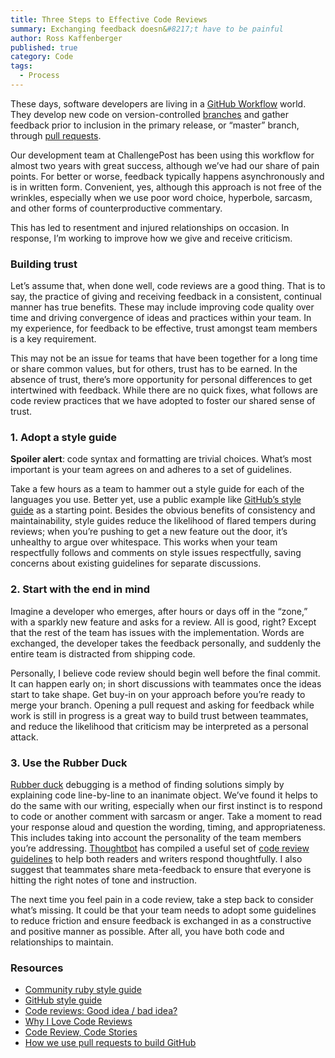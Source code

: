 ```yaml
---
title: Three Steps to Effective Code Reviews
summary: Exchanging feedback doesn&#8217;t have to be painful
author: Ross Kaffenberger
published: true
category: Code
tags:
  - Process
---
```


These days, software developers are living in a [GitHub Workflow][gh-workflow]</a> world. They develop new code on version-controlled [branches][branches] and gather feedback prior to inclusion in the primary release, or “master” branch, through [pull requests][pull-requests].

[gh-workflow]: http://scottchacon.com/2011/08/31/github-flow.html
[branches]: http://git-scm.com/book/en/Git-Branching-Basic-Branching-and-Merging
[pull-requests]: https://help.github.com/articles/using-pull-requests

Our development team at ChallengePost has been using this workflow for almost two years with great success, although we&#8217;ve had our share of pain points. For better or worse, feedback typically happens asynchronously and is in written form. Convenient, yes, although this approach is not free of the wrinkles, especially when we use poor word choice, hyperbole, sarcasm, and other forms of counterproductive commentary.

This has led to resentment and injured relationships on occasion. In response, I’m working to improve how we give and receive criticism.

### Building trust

Let&#8217;s assume that, when done well, code reviews are a good thing. That is to say, the practice of giving and receiving feedback in a consistent, continual manner has true benefits. These may include improving code quality over time and driving convergence of ideas and practices within your team. In my experience, for feedback to be effective, trust amongst team members is a key requirement.

This may not be an issue for teams that have been together for a long time or share common values, but for others, trust has to be earned. In the absence of trust, there&#8217;s more opportunity for personal differences to get intertwined with feedback. While there are no quick fixes, what follows are code review practices that we have adopted to foster our shared sense of trust.

### 1. Adopt a style guide

**Spoiler alert**: code syntax and formatting are trivial choices. What&#8217;s most important is your team agrees on and adheres to a set of guidelines.

Take a few hours as a team to hammer out a style guide for each of the languages you use. Better yet, use a public example like [GitHub&#8217;s style guide][style-guide] as a starting point. Besides the obvious benefits of consistency and maintainability, style guides reduce the likelihood of flared tempers during reviews; when you’re pushing to get a new feature out the door, it&#8217;s unhealthy to argue over whitespace. This works when your team respectfully follows and comments on style issues respectfully, saving concerns about existing guidelines for separate discussions.

[style-guide]: https://github.com/styleguide

### 2. Start with the end in mind

Imagine a developer who emerges, after hours or days off in the “zone,” with a sparkly new feature and asks for a review. All is good, right? Except that the rest of the team has issues with the implementation. Words are exchanged, the developer takes the feedback personally, and suddenly the entire team is distracted from shipping code.

Personally, I believe code review should begin well before the final commit. It can happen early on; in short discussions with teammates once the ideas start to take shape. Get buy-in on your approach before you’re ready to merge your branch. Opening a pull request and asking for feedback while work is still in progress is a great way to build trust between teammates, and reduce the likelihood that criticism may be interpreted as a personal attack.

### 3. Use the Rubber Duck

[Rubber duck][rubber-duck] debugging is a method of finding solutions simply by explaining code line-by-line to an inanimate object. We&#8217;ve found it helps to do the same with our writing, especially when our first instinct is to respond to code or another comment with sarcasm or anger. Take a moment to read your response aloud and question the wording, timing, and appropriateness. This includes taking into account the personality of the team members you’re addressing. [Thoughtbot][thoughtbot] has compiled a useful set of [code review guidelines][guidelines] to help both readers and writers respond thoughtfully. I also suggest that teammates share meta-feedback to ensure that everyone is hitting the right notes of tone and instruction.

[rubber-duck]: http://en.wikipedia.org/wiki/Rubber_duck_debugging
[thoughtbot]: http://thoughtbot.com
[guidelines]: https://github.com/thoughtbot/guides/tree/master/code-review

The next time you feel pain in a code review, take a step back to consider what’s missing. It could be that your team needs to adopt some guidelines to reduce friction and ensure feedback is exchanged in as a constructive and positive manner as possible. After all, you have both code and relationships to maintain.

### Resources

* [Community ruby style guide](https://github.com/bbatsov/ruby-style-guide)
* [GitHub style guide](https://github.com/styleguide)
* [Code reviews: Good idea / bad idea?](http://mdswanson.com/blog/2012/11/04/code-reviews-good-idea-bad-idea.html)
* [Why I Love Code Reviews](http://code.dblock.org/why-i-love-code-reviews)
* [Code Review, Code Stories](http://whilefalse.blogspot.com/2012/06/code-reviews-code-stories.html)
* [How we use pull requests to build GitHub](https://github.com/blog/1124-how-we-use-pull-requests-to-build-github)
